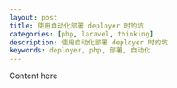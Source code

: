 ```yaml
---
layout: post
title: 使用自动化部署 deployer 时的坑
categories: [php, laravel, thinking]
description: 使用自动化部署 deployer 时的坑
keywords: deployer, php, 部署, 自动化
---
```


Content here
